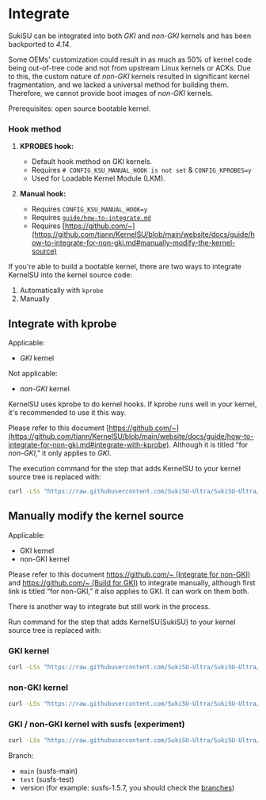 # Integrate

SukiSU can be integrated into both _GKI_ and _non-GKI_ kernels and has been backported to _4.14_.

<!-- It should be 3.4, but backslashxx's syscall manual hook cannot use in SukiSU-->

Some OEMs' customization could result in as much as 50% of kernel code being out-of-tree code and not from upstream Linux kernels or ACKs. Due to this, the custom nature of _non-GKI_ kernels resulted in significant kernel fragmentation, and we lacked a universal method for building them. Therefore, we cannot provide boot images of _non-GKI_ kernels.

Prerequisites: open source bootable kernel.

### Hook method

1. **KPROBES hook:**

   - Default hook method on GKI kernels.
   - Requires `# CONFIG_KSU_MANUAL_HOOK is not set` & `CONFIG_KPROBES=y`
   - Used for Loadable Kernel Module (LKM).

2. **Manual hook:**

   <!-- - backslashxx's syscall manual hook: https://github.com/backslashxx/KernelSU/issues/5 (v1.5 version is not available at the moment, if you want to use it, please use v1.4 version, or standard KernelSU hooks)-->

   - Requires `CONFIG_KSU_MANUAL_HOOK=y`
   - Requires [`guide/how-to-integrate.md`](guide/how-to-integrate.md)
   - Requires [https://github.com/~](https://github.com/tiann/KernelSU/blob/main/website/docs/guide/how-to-integrate-for-non-gki.md#manually-modify-the-kernel-source)

<!-- This part refer to [rsuntk/KernelSU](https://github.com/rsuntk/KernelSU). -->

If you're able to build a bootable kernel, there are two ways to integrate KernelSU into the kernel source code:

1. Automatically with `kprobe`
2. Manually

## Integrate with kprobe

Applicable:

- _GKI_ kernel

Not applicable:

- _non-GKI_ kernel

KernelSU uses kprobe to do kernel hooks. If kprobe runs well in your kernel, it's recommended to use it this way.

Please refer to this document [https://github.com/~](https://github.com/tiann/KernelSU/blob/main/website/docs/guide/how-to-integrate-for-non-gki.md#integrate-with-kprobe). Although it is titled “for _non-GKI_,” it only applies to _GKI_.

The execution command for the step that adds KernelSU to your kernel source tree is replaced with:

```sh
curl -LSs "https://raw.githubusercontent.com/SukiSU-Ultra/SukiSU-Ultra/main/kernel/setup.sh" | bash -s main
```

## Manually modify the kernel source

Applicable:

- GKI kernel
- non-GKI kernel

Please refer to this document [https://github.com/~ (Integrate for non-GKI)](https://github.com/tiann/KernelSU/blob/main/website/docs/guide/how-to-integrate-for-non-gki.md#manually-modify-the-kernel-source) and [https://github.com/~ (Build for GKI)](https://kernelsu.org/zh_CN/guide/how-to-build.html) to integrate manually, although first link is titled “for non-GKI,” it also applies to GKI. It can work on them both.

There is another way to integrate but still work in the process.

<!-- It is backslashxx's syscall manual hook, but it cannot be used now. -->

Run command for the step that adds KernelSU(SukiSU) to your kernel source tree is replaced with:

### GKI kernel

```sh
curl -LSs "https://raw.githubusercontent.com/SukiSU-Ultra/SukiSU-Ultra/main/kernel/setup.sh" | bash -s main
```

### non-GKI kernel

```sh
curl -LSs "https://raw.githubusercontent.com/SukiSU-Ultra/SukiSU-Ultra/main/kernel/setup.sh" | bash -s nongki
```

### GKI / non-GKI kernel with susfs (experiment)

```sh
curl -LSs "https://raw.githubusercontent.com/SukiSU-Ultra/SukiSU-Ultra/main/kernel/setup.sh" | bash -s susfs-{{branch}}
```

Branch:

- `main` (susfs-main)
- `test` (susfs-test)
- version (for example: susfs-1.5.7, you should check the [branches](https://github.com/SukiSU-Ultra/SukiSU-Ultra/branches))
